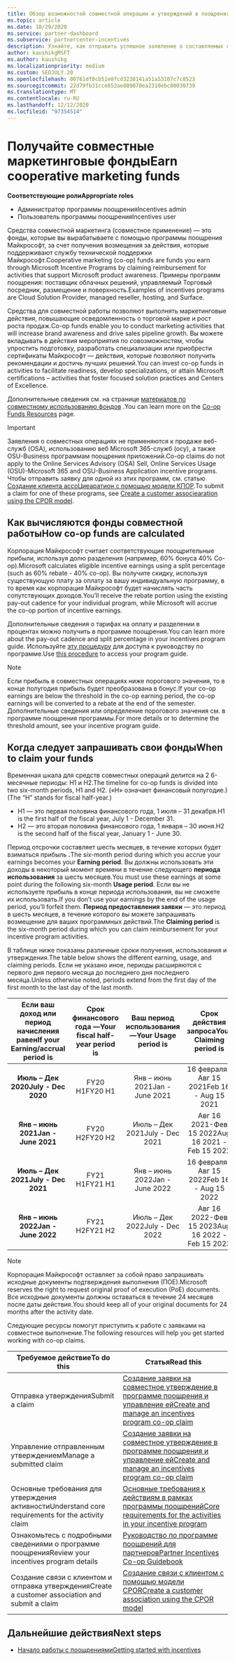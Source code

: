 ```yaml
---
title: Обзор возможностей совместной операции и утверждений в поощрениях
ms.topic: article
ms.date: 10/29/2020
ms.service: partner-dashboard
ms.subservice: partnercenter-incentives
description: Узнайте, как отправить успешное заявление о составляемых операциях для поощрения, организуя соответствующую документацию, счета, заявления и подтверждение выполнения.
author: kaushikgMSFT
ms.author: kaushikg
ms.localizationpriority: medium
ms.custom: SEOJULY.20
ms.openlocfilehash: 00761df0cb51e8fcd3238141a51a53107c7c8523
ms.sourcegitcommit: 22d79fb31cce852ae809078ea2310ebc80030739
ms.translationtype: MT
ms.contentlocale: ru-RU
ms.lasthandoff: 12/12/2020
ms.locfileid: "97354514"
---
```

# <a name="earn-cooperative-marketing-funds"></a><span data-ttu-id="4bc04-103">Получайте совместные маркетинговые фонды</span><span class="sxs-lookup"><span data-stu-id="4bc04-103">Earn cooperative marketing funds</span></span>

<span data-ttu-id="4bc04-104">**Соответствующие роли**</span><span class="sxs-lookup"><span data-stu-id="4bc04-104">**Appropriate roles**</span></span>

- <span data-ttu-id="4bc04-105">Администратор программы поощрения</span><span class="sxs-lookup"><span data-stu-id="4bc04-105">Incentives admin</span></span>
- <span data-ttu-id="4bc04-106">Пользователь программы поощрения</span><span class="sxs-lookup"><span data-stu-id="4bc04-106">Incentives user</span></span>

<span data-ttu-id="4bc04-107">Средства совместной маркетинга (совместное применение) — это фонды, которые вы вырабатываете с помощью программы поощрения Майкрософт, за счет получения возмещения за действия, которые поддерживают службу технической поддержки Майкрософт.</span><span class="sxs-lookup"><span data-stu-id="4bc04-107">Cooperative marketing (co-op) funds are funds you earn through Microsoft Incentive Programs by claiming reimbursement for activities that support Microsoft product awareness.</span></span> <span data-ttu-id="4bc04-108">Примеры программ поощрения: поставщик облачных решений, управляемый Торговый посредник, размещение и поверхность.</span><span class="sxs-lookup"><span data-stu-id="4bc04-108">Examples of incentives programs are Cloud Solution Provider, managed reseller, hosting, and Surface.</span></span>

<span data-ttu-id="4bc04-109">Средства для совместной работы позволяют выполнять маркетинговые действия, повышающие осведомленность о торговой марке и рост роста продаж.</span><span class="sxs-lookup"><span data-stu-id="4bc04-109">Co-op funds enable you to conduct marketing activities that will increase brand awareness and drive sales pipeline growth.</span></span> <span data-ttu-id="4bc04-110">Вы можете вкладывать в действия мероприятия по совозможностям, чтобы упростить подготовку, разработать специализации или приобрести сертификаты Майкрософт — действия, которые позволяют получить рекомендации и достичь лучших решений.</span><span class="sxs-lookup"><span data-stu-id="4bc04-110">You can invest co-op funds in activities to facilitate readiness, develop specializations, or attain Microsoft certifications – activities that foster focused solution practices and Centers of Excellence.</span></span>

<span data-ttu-id="4bc04-111">Дополнительные сведения см. на странице [материалов по совместному использованию фондов](https://partner.microsoft.com/asset/collection/co-op-funds-resources#/) .</span><span class="sxs-lookup"><span data-stu-id="4bc04-111">You can learn more on the [Co-op Funds Resources](https://partner.microsoft.com/asset/collection/co-op-funds-resources#/) page.</span></span>

>[!Important]
><span data-ttu-id="4bc04-112">Заявления о совместных операциях не применяются к продаже веб-служб (OSA), использованию веб Microsoft 365-служб (осу), а также OSU-Business программам поощрения приложений.</span><span class="sxs-lookup"><span data-stu-id="4bc04-112">Co-op claims do not apply to the Online Services Advisory (OSA) Sell, Online Services Usage (OSU)-Microsoft 365 and OSU-Business Application incentive programs.</span></span> <span data-ttu-id="4bc04-113">Чтобы отправить заявку для одной из этих программ, см. статью [Создание клиента ассоЦиеаратион с помощью модели КПОР](submit-osa-claim.md).</span><span class="sxs-lookup"><span data-stu-id="4bc04-113">To submit a claim for one of these programs, see [Create a customer associearation using the CPOR model](submit-osa-claim.md).</span></span>

## <a name="how-co-op-funds-are-calculated"></a><span data-ttu-id="4bc04-114">Как вычисляются фонды совместной работы</span><span class="sxs-lookup"><span data-stu-id="4bc04-114">How co-op funds are calculated</span></span>

<span data-ttu-id="4bc04-115">Корпорация Майкрософт считает соответствующие поощрительные прибыли, используя долю разделения (например, 60% бонуса 40% Co-op).</span><span class="sxs-lookup"><span data-stu-id="4bc04-115">Microsoft calculates eligible incentive earnings using a split percentage (such as 60% rebate - 40% co-op).</span></span> <span data-ttu-id="4bc04-116">Вы получите скидку, используя существующую плату за оплату за вашу индивидуальную программу, в то время как корпорация Майкрософт будет начислять часть сопутствующих доходов.</span><span class="sxs-lookup"><span data-stu-id="4bc04-116">You’ll receive the rebate portion using the existing pay-out cadence for your individual program, while Microsoft will accrue the co-op portion of incentive earnings.</span></span>

<span data-ttu-id="4bc04-117">Дополнительные сведения о тарифах на оплату и разделении в процентах можно получить в программе поощрения.</span><span class="sxs-lookup"><span data-stu-id="4bc04-117">You can learn more about the pay-out cadence and split percentage in your incentives program guide.</span></span> <span data-ttu-id="4bc04-118">Используйте [эту процедуру](incentives-determined-your-program-eligibility.md) для доступа к руководству по программе.</span><span class="sxs-lookup"><span data-stu-id="4bc04-118">Use [this procedure](incentives-determined-your-program-eligibility.md) to access your program guide.</span></span>

>[!NOTE]
><span data-ttu-id="4bc04-119">Если прибыль в совместных операциях ниже порогового значения, то в конце полугодия прибыль будет преобразована в бонус.</span><span class="sxs-lookup"><span data-stu-id="4bc04-119">If your co-op earnings are below the threshold in the co-op earning period, the co-op earnings will be converted to a rebate at the end of the semester.</span></span> <span data-ttu-id="4bc04-120">Дополнительные сведения или определение порогового значения см. в программе поощрения программы.</span><span class="sxs-lookup"><span data-stu-id="4bc04-120">For more details or to determine the threshold amount, see your incentive program guide.</span></span>

## <a name="when-to-claim-your-funds"></a><span data-ttu-id="4bc04-121">Когда следует запрашивать свои фонды</span><span class="sxs-lookup"><span data-stu-id="4bc04-121">When to claim your funds</span></span>

<span data-ttu-id="4bc04-122">Временная шкала для средств совместных операций делится на 2 6-месячные периоды: H1 и H2.</span><span class="sxs-lookup"><span data-stu-id="4bc04-122">The timeline for co-op funds is divided into two six-month periods, H1 and H2.</span></span> <span data-ttu-id="4bc04-123">(«H» означает финансовый полугодие.)</span><span class="sxs-lookup"><span data-stu-id="4bc04-123">(The “H” stands for fiscal half-year.)</span></span>

- <span data-ttu-id="4bc04-124">H1 — это первая половина финансового года, 1 июля – 31 декабря.</span><span class="sxs-lookup"><span data-stu-id="4bc04-124">H1 is the first half of the fiscal year, July 1 - December 31.</span></span>
- <span data-ttu-id="4bc04-125">H2 — это вторая половина финансового года, 1 января – 30 июня.</span><span class="sxs-lookup"><span data-stu-id="4bc04-125">H2 is the second half of the fiscal year, January 1 - June 30.</span></span>

<span data-ttu-id="4bc04-126">Период отсрочки составляет шесть месяцев, в течение которых будет взиматься прибыль **.**</span><span class="sxs-lookup"><span data-stu-id="4bc04-126">The six-month period during which you accrue your earnings becomes your **Earning period**.</span></span> <span data-ttu-id="4bc04-127">Вы должны использовать эти доходы в некоторый момент времени в течение следующего **периода использования** за шесть месяцев.</span><span class="sxs-lookup"><span data-stu-id="4bc04-127">You must use these earnings at some point during the following six-month **Usage period**.</span></span> <span data-ttu-id="4bc04-128">Если вы не используете прибыль в конце периода использования, вы не сможете их использовать.</span><span class="sxs-lookup"><span data-stu-id="4bc04-128">If you don’t use your earnings by the end of the usage period, you’ll forfeit them.</span></span> <span data-ttu-id="4bc04-129">**Период предоставления заявки** — это период в шесть месяцев, в течение которого вы можете запрашивать возмещение для ваших программных действий.</span><span class="sxs-lookup"><span data-stu-id="4bc04-129">The **Claiming period** is the six-month period during which you can claim reimbursement for your incentive program activities.</span></span>

<span data-ttu-id="4bc04-130">В таблице ниже показаны различные сроки получения, использования и утверждения.</span><span class="sxs-lookup"><span data-stu-id="4bc04-130">The table below shows the different earning, usage, and claiming periods.</span></span> <span data-ttu-id="4bc04-131">Если не указано иное, периоды расширяются с первого дня первого месяца до последнего дня последнего месяца.</span><span class="sxs-lookup"><span data-stu-id="4bc04-131">Unless otherwise noted, periods extend from the first day of the first month to the last day of the last month.</span></span>

|  <span data-ttu-id="4bc04-132">Если ваш доход или период начисления равен</span><span class="sxs-lookup"><span data-stu-id="4bc04-132">If your Earning/accrual period is</span></span>  |<span data-ttu-id="4bc04-133">Срок финансового года —</span><span class="sxs-lookup"><span data-stu-id="4bc04-133">Your fiscal half-year period is</span></span>  |  <span data-ttu-id="4bc04-134">Ваш период использования —</span><span class="sxs-lookup"><span data-stu-id="4bc04-134">Your Usage period is</span></span>  |  <span data-ttu-id="4bc04-135">Срок действия запроса</span><span class="sxs-lookup"><span data-stu-id="4bc04-135">Your Claiming period is</span></span>  |
| :-----------: | :-----------: | :-----------: | :-----------: |
|<span data-ttu-id="4bc04-136">**Июль – Дек 2020**</span><span class="sxs-lookup"><span data-stu-id="4bc04-136">**July - Dec 2020**</span></span>| <span data-ttu-id="4bc04-137">FY20 H1</span><span class="sxs-lookup"><span data-stu-id="4bc04-137">FY20 H1</span></span>  |  <span data-ttu-id="4bc04-138">Янв – июнь 2021</span><span class="sxs-lookup"><span data-stu-id="4bc04-138">Jan - June 2021</span></span>  |  <span data-ttu-id="4bc04-139">16 февраля-Авг 15 2021</span><span class="sxs-lookup"><span data-stu-id="4bc04-139">Feb 16 - Aug 15 2021</span></span>  |
|<span data-ttu-id="4bc04-140">**Янв – июнь 2021**</span><span class="sxs-lookup"><span data-stu-id="4bc04-140">**Jan - June 2021**</span></span> |  <span data-ttu-id="4bc04-141">FY20 H2</span><span class="sxs-lookup"><span data-stu-id="4bc04-141">FY20 H2</span></span>  |  <span data-ttu-id="4bc04-142">Июль – Дек 2021</span><span class="sxs-lookup"><span data-stu-id="4bc04-142">July - Dec 2021</span></span>  |  <span data-ttu-id="4bc04-143">Авг 16 2021-Фев 15 2022</span><span class="sxs-lookup"><span data-stu-id="4bc04-143">Aug 16 2021 - Feb 15 2022</span></span>  |
|<span data-ttu-id="4bc04-144">**Июль – Дек 2021**</span><span class="sxs-lookup"><span data-stu-id="4bc04-144">**July - Dec 2021**</span></span>|  <span data-ttu-id="4bc04-145">FY21 H1</span><span class="sxs-lookup"><span data-stu-id="4bc04-145">FY21 H1</span></span>  |  <span data-ttu-id="4bc04-146">Янв – июнь 2022</span><span class="sxs-lookup"><span data-stu-id="4bc04-146">Jan - June 2022</span></span>  |  <span data-ttu-id="4bc04-147">16 февраля-Авг 15 2022</span><span class="sxs-lookup"><span data-stu-id="4bc04-147">Feb 16 - Aug 15 2022</span></span>  |
|<span data-ttu-id="4bc04-148">**Янв – июнь 2022**</span><span class="sxs-lookup"><span data-stu-id="4bc04-148">**Jan - June 2022**</span></span> |  <span data-ttu-id="4bc04-149">FY21 H2</span><span class="sxs-lookup"><span data-stu-id="4bc04-149">FY21 H2</span></span>  |  <span data-ttu-id="4bc04-150">Июль – Дек 2022</span><span class="sxs-lookup"><span data-stu-id="4bc04-150">July - Dec 2022</span></span>  |  <span data-ttu-id="4bc04-151">Авг 16 2022-Фев 15 2023</span><span class="sxs-lookup"><span data-stu-id="4bc04-151">Aug 16 2022 - Feb 15 2023</span></span>  |

>[!NOTE]
><span data-ttu-id="4bc04-152">Корпорация Майкрософт оставляет за собой право запрашивать исходные документы подтверждения выполнения (ПОЕ).</span><span class="sxs-lookup"><span data-stu-id="4bc04-152">Microsoft reserves the right to request original proof of execution (PoE) documents.</span></span> <span data-ttu-id="4bc04-153">Все исходные документы должны оставаться в течение 24 месяцев после даты действия.</span><span class="sxs-lookup"><span data-stu-id="4bc04-153">You should keep all of your original documents for 24 months after the activity date.</span></span>

<span data-ttu-id="4bc04-154">Следующие ресурсы помогут приступить к работе с заявками на совместное выполнение.</span><span class="sxs-lookup"><span data-stu-id="4bc04-154">The following resources will help you get started working with co-op claims.</span></span>

| <span data-ttu-id="4bc04-155">Требуемое действие</span><span class="sxs-lookup"><span data-stu-id="4bc04-155">To do this</span></span> | <span data-ttu-id="4bc04-156">Статья</span><span class="sxs-lookup"><span data-stu-id="4bc04-156">Read this</span></span> |
| ------ | ----------- |
| <span data-ttu-id="4bc04-157">Отправка утверждения</span><span class="sxs-lookup"><span data-stu-id="4bc04-157">Submit a claim</span></span> |  [<span data-ttu-id="4bc04-158">Создание заявки на совместное утверждение в программе поощрения и управление ей</span><span class="sxs-lookup"><span data-stu-id="4bc04-158">Create and manage an incentives program co-op claim</span></span>](create-incentives-claims.md)  |
| <span data-ttu-id="4bc04-159">Управление отправленным утверждением</span><span class="sxs-lookup"><span data-stu-id="4bc04-159">Manage a submitted claim</span></span> | [<span data-ttu-id="4bc04-160">Создание заявки на совместное утверждение в программе поощрения и управление ей</span><span class="sxs-lookup"><span data-stu-id="4bc04-160">Create and manage an incentives program co-op claim</span></span>](create-incentives-claims.md)    |
| <span data-ttu-id="4bc04-161">Основные требования для утверждения активности</span><span class="sxs-lookup"><span data-stu-id="4bc04-161">Understand core requirements for the activity claim</span></span> | [<span data-ttu-id="4bc04-162">Основные требования к действиям в рамках программы поощрений</span><span class="sxs-lookup"><span data-stu-id="4bc04-162">Core requirements for the activities in your incentive program</span></span>](core-requirements.md)   |
| <span data-ttu-id="4bc04-163">Ознакомьтесь с подробными сведениями о программе поощрения</span><span class="sxs-lookup"><span data-stu-id="4bc04-163">Review your incentives program details</span></span> | [<span data-ttu-id="4bc04-164">Руководство по программе поощрений для партнеров</span><span class="sxs-lookup"><span data-stu-id="4bc04-164">Partner Incentives Co-op Guidebook</span></span>](https://assetsprod.microsoft.com/co-op-guidebook.pdf)  |
| <span data-ttu-id="4bc04-165">Создание связи с клиентом и отправка утверждения</span><span class="sxs-lookup"><span data-stu-id="4bc04-165">Create a customer association and submit a claim</span></span> | [<span data-ttu-id="4bc04-166">Создание связи с клиентом с помощью модели CPOR</span><span class="sxs-lookup"><span data-stu-id="4bc04-166">Create a customer association using the CPOR model</span></span>](submit-osa-claim.md)   |

## <a name="next-steps"></a><span data-ttu-id="4bc04-167">Дальнейшие действия</span><span class="sxs-lookup"><span data-stu-id="4bc04-167">Next steps</span></span>

- [<span data-ttu-id="4bc04-168">Начало работы с поощрениями</span><span class="sxs-lookup"><span data-stu-id="4bc04-168">Getting started with incentives</span></span>](incentives-get-started-intro.md)
